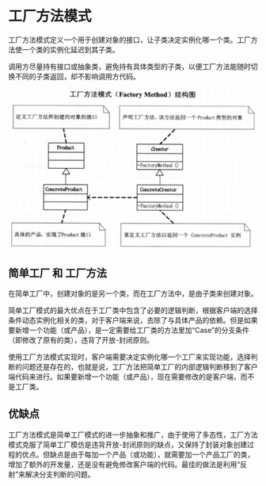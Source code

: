 # 工厂方法模式
工厂方法模式定义一个用于创建对象的接口，让子类决定实例化哪一个类。工厂方法使一个类的实例化延迟到其子类。

调用方尽量持有接口或抽象类，避免持有具体类型的子类，以便工厂方法能随时切换不同的子类返回，却不影响调用方代码。

![工厂方法+20230601105435](https://raw.githubusercontent.com/loli0con/picgo/master/images/%E5%B7%A5%E5%8E%82%E6%96%B9%E6%B3%95%2B20230601105435.png%2B2023-06-01-10-54-36)

## 简单工厂 和 工厂方法
在简单工厂中，创建对象的是另一个类，而在工厂方法中，是由子类来创建对象。

简单工厂模式的最大优点在于工厂类中包含了必要的逻辑判断，根据客户端的选择条件动态实例化相关的类，对于客户端来说，去除了与具体产品的依赖。但是如果要新增一个功能（或产品），是一定需要给工厂类的方法里加“Case”的分支条件（即修改了原有的类），违背了开放-封闭原则。

使用工厂方法模式实现时，客户端需要决定实例化哪一个工厂来实现功能，选择判断的问题还是存在的，也就是说，工厂方法把简单工厂的内部逻辑判断移到了客户端代码来进行。如果要新增一个功能（或产品），现在需要修改的是客户端，而不是工厂类。

## 优缺点
工厂方法模式是简单工厂模式的进一步抽象和推广，由于使用了多态性，工厂方法模式克服了简单工厂模仿是违背开放-封闭原则的缺点，又保持了封装对象创建过程的优点。但缺点是由于每加一个产品（或功能），就需要加一个产品工厂的类，增加了额外的开发量，还是没有避免修改客户端的代码。最佳的做法是利用“反射”来解决分支判断的问题。